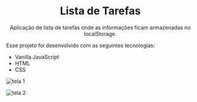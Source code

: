 <h1 align="center"> Lista de Tarefas </h1>

<p align="center">
Aplicação de lista de tarefas onde as informações ficam armazenadas no localStorage.
</p>

Esse projeto foi desenvolvido com as seguintes tecnologias:

- Vanilla JavaScript
- HTML
- CSS

![tela 1](https://github.com/rhyanndev/jogo-da-forca/assets/92160378/21d0ffe7-2914-4b7f-b0d5-a2fc8950c729)

![tela 2](https://github.com/rhyanndev/jogo-da-forca/assets/92160378/40a2cdf2-dabb-430b-9c8a-173252f72b6e)

